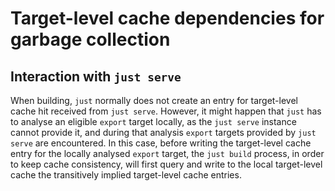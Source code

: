 # Target-level cache dependencies for garbage collection

## Interaction with `just serve`

When building, `just` normally does not create an entry for
target-level cache hit received from `just serve`. However, it
might happen that `just` has to analyse an eligible `export`
target locally, as the `just serve` instance cannot provide it, and
during that analysis `export` targets provided by `just serve` are
encountered. In this case, before writing the target-level cache
entry for the locally analysed `export` target, the `just build`
process, in order to keep cache consistency, will first query and
write to the local target-level cache the transitively implied
target-level cache entries.
